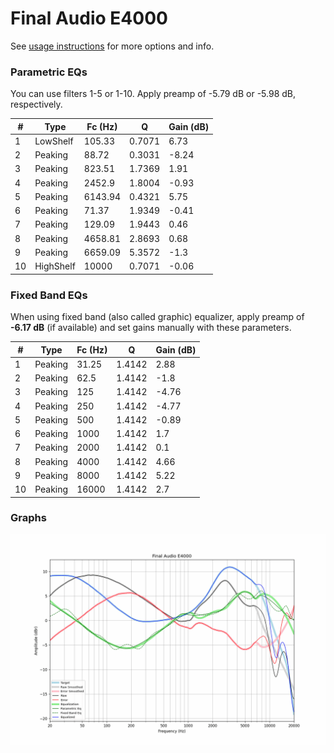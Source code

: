 # Final Audio E4000
See [usage instructions](https://github.com/jaakkopasanen/AutoEq#usage) for more options and info.

### Parametric EQs
You can use filters 1-5 or 1-10. Apply preamp of -5.79 dB or -5.98 dB, respectively.

|   # | Type      |   Fc (Hz) |      Q |   Gain (dB) |
|-----|-----------|-----------|--------|-------------|
|   1 | LowShelf  |    105.33 | 0.7071 |        6.73 |
|   2 | Peaking   |     88.72 | 0.3031 |       -8.24 |
|   3 | Peaking   |    823.51 | 1.7369 |        1.91 |
|   4 | Peaking   |   2452.9  | 1.8004 |       -0.93 |
|   5 | Peaking   |   6143.94 | 0.4321 |        5.75 |
|   6 | Peaking   |     71.37 | 1.9349 |       -0.41 |
|   7 | Peaking   |    129.09 | 1.9443 |        0.46 |
|   8 | Peaking   |   4658.81 | 2.8693 |        0.68 |
|   9 | Peaking   |   6659.09 | 5.3572 |       -1.3  |
|  10 | HighShelf |  10000    | 0.7071 |       -0.06 |

### Fixed Band EQs
When using fixed band (also called graphic) equalizer, apply preamp of **-6.17 dB** (if available) and set gains manually with these parameters.

|   # | Type    |   Fc (Hz) |      Q |   Gain (dB) |
|-----|---------|-----------|--------|-------------|
|   1 | Peaking |     31.25 | 1.4142 |        2.88 |
|   2 | Peaking |     62.5  | 1.4142 |       -1.8  |
|   3 | Peaking |    125    | 1.4142 |       -4.76 |
|   4 | Peaking |    250    | 1.4142 |       -4.77 |
|   5 | Peaking |    500    | 1.4142 |       -0.89 |
|   6 | Peaking |   1000    | 1.4142 |        1.7  |
|   7 | Peaking |   2000    | 1.4142 |        0.1  |
|   8 | Peaking |   4000    | 1.4142 |        4.66 |
|   9 | Peaking |   8000    | 1.4142 |        5.22 |
|  10 | Peaking |  16000    | 1.4142 |        2.7  |

### Graphs
![](./Final%20Audio%20E4000.png)

